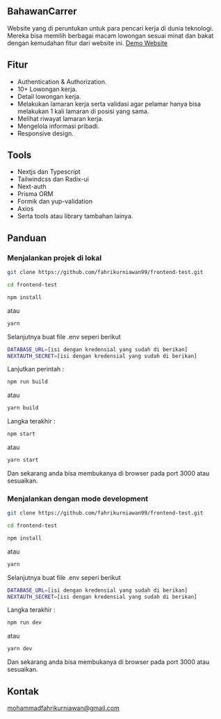 ## BahawanCarrer
Website yang di peruntukan untuk para pencari kerja di dunia teknologi. Mereka bisa memilih berbagai macam lowongan sesuai minat dan bakat dengan kemudahan fitur dari website ini.
[Demo Website](https://bahawancarrer.vercel.app/)

## Fitur
- Authentication & Authorization.
- 10+ Lowongan kerja.
- Detail lowongan kerja.
- Melakukan lamaran kerja serta validasi agar pelamar hanya bisa melakukan 1 kali lamaran di posisi yang sama.
- Melihat riwayat lamaran kerja.
- Mengelola informasi pribadi.
- Responsive design.

## Tools
- Nextjs dan Typescript
- Tailwindcss dan Radix-ui
- Next-auth
- Prisma ORM
- Formik dan yup-validation
- Axios
- Serta tools atau library tambahan lainya.

## Panduan
### Menjalankan projek di lokal

```sh
git clone https://github.com/fahrikurniawan99/frontend-test.git
```
```sh
cd frontend-test
```
```sh
npm install
```
atau
```sh
yarn
```
Selanjutnya buat file .env seperi berikut
```sh
DATABASE_URL=[isi dengan kredensial yang sudah di berikan]
NEXTAUTH_SECRET=[isi dengan kredensial yang sudah di berikan]
```

Lanjutkan perintah :

```sh
npm run build
```
atau
```sh
yarn build
```

Langka terakhir :

```sh
npm start
```
atau
```sh
yarn start
```

Dan sekarang anda bisa membukanya di browser pada port 3000 atau sesuaikan.



### Menjalankan dengan mode development

```sh
git clone https://github.com/fahrikurniawan99/frontend-test.git
```
```sh
cd frontend-test
```
```sh
npm install
```
atau
```sh
yarn
```
Selanjutnya buat file .env seperi berikut
```sh
DATABASE_URL=[isi dengan kredensial yang sudah di berikan]
NEXTAUTH_SECRET=[isi dengan kredensial yang sudah di berikan]
```

Langka terakhir :

```sh
npm run dev
```
atau
```sh
yarn dev
```

Dan sekarang anda bisa membukanya di browser pada port 3000 atau sesuaikan.

## Kontak
mohammadfahrikurniawan@gmail.com
